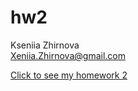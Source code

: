 # hw2

Kseniia Zhirnova  
Xeniia.Zhirnova@gmail.com

[Click to see my homework 2](https://kseniia-zhirnova.github.io/hw1/table.html)